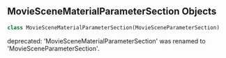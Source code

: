 ## MovieSceneMaterialParameterSection Objects

```python
class MovieSceneMaterialParameterSection(MovieSceneParameterSection)
```

deprecated: 'MovieSceneMaterialParameterSection' was renamed to 'MovieSceneParameterSection'.

<a id="unreal.MovieSceneCustomPrimitiveDataSection"></a>